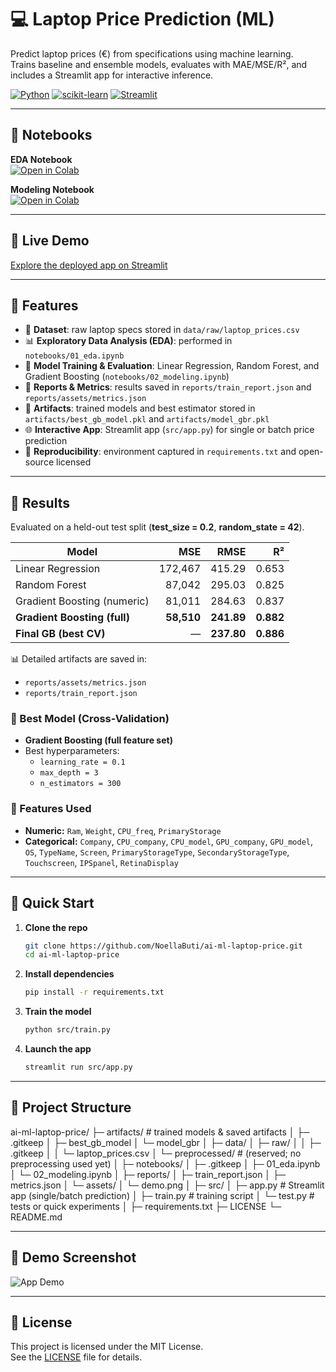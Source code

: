 # 💻 Laptop Price Prediction (ML)

Predict laptop prices (€) from specifications using machine learning.  
Trains baseline and ensemble models, evaluates with MAE/MSE/R², and includes a Streamlit app for interactive inference.

[![Python](https://img.shields.io/badge/Python-3.10%2B-blue)]()
[![scikit-learn](https://img.shields.io/badge/ML-scikit--learn-orange)]()
[![Streamlit](https://img.shields.io/badge/App-Streamlit-red)]()

---

## 📓 Notebooks

**EDA Notebook**  
[![Open in Colab](https://colab.research.google.com/assets/colab-badge.svg)](https://colab.research.google.com/github/NoellaButi/ai-ml-laptop-price/blob/main/notebooks/01_eda.ipynb)

**Modeling Notebook**  
[![Open in Colab](https://colab.research.google.com/assets/colab-badge.svg)](https://colab.research.google.com/github/NoellaButi/ai-ml-laptop-price/blob/main/notebooks/02_modeling.ipynb)

---

## 🚀 Live Demo

<a href="https://laptop-prediction-prices.streamlit.app/" target="_blank">Explore the deployed app on Streamlit</a>

---

## 🔹 Features

- 📂 **Dataset**: raw laptop specs stored in `data/raw/laptop_prices.csv`
- 📊 **Exploratory Data Analysis (EDA)**: performed in `notebooks/01_eda.ipynb`
- 🤖 **Model Training & Evaluation**: Linear Regression, Random Forest, and Gradient Boosting (`notebooks/02_modeling.ipynb`)
- 📝 **Reports & Metrics**: results saved in `reports/train_report.json` and `reports/assets/metrics.json`
- 💾 **Artifacts**: trained models and best estimator stored in `artifacts/best_gb_model.pkl` and `artifacts/model_gbr.pkl`
- 🌐 **Interactive App**: Streamlit app (`src/app.py`) for single or batch price prediction
- 🔄 **Reproducibility**: environment captured in `requirements.txt` and open-source licensed

---

## 🔹 Results

Evaluated on a held-out test split (**test_size = 0.2**, **random_state = 42**).

| Model                     | MSE       | RMSE   | R²    |
|----------------------------|----------:|-------:|------:|
| Linear Regression          | 172,467   | 415.29 | 0.653 |
| Random Forest              | 87,042    | 295.03 | 0.825 |
| Gradient Boosting (numeric)| 81,011    | 284.63 | 0.837 |
| **Gradient Boosting (full)** | **58,510** | **241.89** | **0.882** |
| **Final GB (best CV)**     | —         | **237.80** | **0.886** |

📊 Detailed artifacts are saved in:
- `reports/assets/metrics.json`
- `reports/train_report.json`

### 🔹 Best Model (Cross-Validation)
- **Gradient Boosting (full feature set)**
- Best hyperparameters:
  - `learning_rate = 0.1`
  - `max_depth = 3`
  - `n_estimators = 300`

### 🔹 Features Used
- **Numeric:** `Ram`, `Weight`, `CPU_freq`, `PrimaryStorage`
- **Categorical:** `Company`, `CPU_company`, `CPU_model`, `GPU_company`, `GPU_model`, `OS`, `TypeName`, `Screen`, `PrimaryStorageType`, `SecondaryStorageType`, `Touchscreen`, `IPSpanel`, `RetinaDisplay`

---

## 🔹 Quick Start

1. **Clone the repo**
   ```bash
   git clone https://github.com/NoellaButi/ai-ml-laptop-price.git
   cd ai-ml-laptop-price

2. **Install dependencies**
   ```bash
   pip install -r requirements.txt
   ```

4. **Train the model**
   ```bash
   python src/train.py
   ```

5. **Launch the app**
   ```bash
   streamlit run src/app.py
   ```

---

## 🔹 Project Structure

ai-ml-laptop-price/
├─ artifacts/ # trained models & saved artifacts
│ ├─ .gitkeep
│ ├─ best_gb_model
│ └─ model_gbr
│
├─ data/
│ ├─ raw/
│ │ ├─ .gitkeep
│ │ └─ laptop_prices.csv
│ └─ preprocessed/ # (reserved; no preprocessing used yet)
│
├─ notebooks/
│ ├─ .gitkeep
│ ├─ 01_eda.ipynb
│ └─ 02_modeling.ipynb
│
├─ reports/
│ ├─ train_report.json
│ ├─ metrics.json
│ └─ assets/
│ └─ demo.png
│
├─ src/
│ ├─ app.py # Streamlit app (single/batch prediction)
│ ├─ train.py # training script
│ └─ test.py # tests or quick experiments
│
├─ requirements.txt
├─ LICENSE
└─ README.md


---

## 🔹 Demo Screenshot

![App Demo](reports/assets/demo.png)

---

## 🔹 License

This project is licensed under the MIT License.  
See the [LICENSE](LICENSE) file for details.
